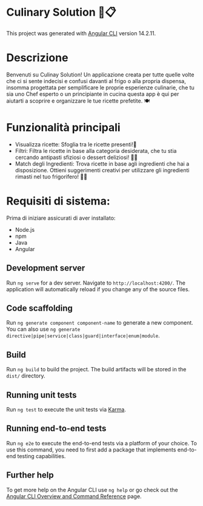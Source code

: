 # Culinary Solution 🍲📋

This project was generated with [Angular CLI](https://github.com/angular/angular-cli) version 14.2.11.

# Descrizione

Benvenuti su Culinay Solution! Un applicazione creata per tutte quelle volte che ci si sente indecisi e confusi davanti al frigo o alla propria dispensa, insomma progettata per semplificare le proprie esperienze culinarie, che tu sia uno Chef esperto o un principiante in cucina questa app è qui per aiutarti a scoprire e organizzare le tue ricette prefetite. 🍽️


# Funzionalità principali
- Visualizza ricette: Sfoglia tra le ricette presenti!🍝
- Filtri: Filtra le ricette in base alla categoria desiderata, che tu stia cercando antipasti sfiziosi o dessert deliziosi! 🍰🍴
- Match degli Ingredienti: Trova ricette in base agli ingredienti che hai a disposizione. Ottieni suggerimenti creativi per utilizzare gli ingredienti rimasti nel tuo frigorifero! 🥦🍅

# Requisiti di sistema:
Prima di iniziare assicurati di aver installato:
- Node.js
- npm
- Java
- Angular

## Development server

Run `ng serve` for a dev server. Navigate to `http://localhost:4200/`. The application will automatically reload if you change any of the source files.

## Code scaffolding

Run `ng generate component component-name` to generate a new component. You can also use `ng generate directive|pipe|service|class|guard|interface|enum|module`.

## Build

Run `ng build` to build the project. The build artifacts will be stored in the `dist/` directory.

## Running unit tests

Run `ng test` to execute the unit tests via [Karma](https://karma-runner.github.io).

## Running end-to-end tests

Run `ng e2e` to execute the end-to-end tests via a platform of your choice. To use this command, you need to first add a package that implements end-to-end testing capabilities.

## Further help

To get more help on the Angular CLI use `ng help` or go check out the [Angular CLI Overview and Command Reference](https://angular.io/cli) page.
